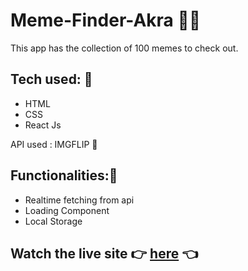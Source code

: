 # Meme-Finder-Akra 😵‍💫
This app has the collection of 100 memes to check out.

## Tech used: 🧑
- HTML
- CSS
- React Js

API used : IMGFLIP 🎃

## Functionalities:💫
- Realtime fetching from api
- Loading Component
- Local Storage

## Watch the live site 👉 [here](https://meme-akra.netlify.app/) 👈


